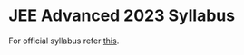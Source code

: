# JEE Advanced 2023 Syllabus
For official syllabus refer [this](https://jeeadv.ac.in/documents/jee-advanced-2023-syllabus.pdf).
